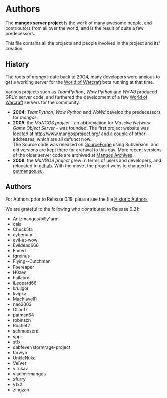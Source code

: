 Authors
=======
The **mangos server project** is the work of many awesome people, and contributors
from all over the world, and is the result of quite a few predecessors.

This file contains all the projects and people involved in the project and its'
creation.

History
-------
The roots of *mangos* date back to 2004, many developers were anxious to get
a working server for the [World of Warcraft][1] beta running at that time.

Various projects such as *TeamPython*, *Wow Python* and *WoWd* produced GPL'd
server code, and furthered the development of a few [World of Warcraft][1] servers for the community.

* **2004**: *TeamPython*, *Wow Python* and *WoWd* develop the predecessors for
  *mangos*.
* **2005**: the *MaNGOS project* - an abbreviation for *Massive Network Game
  Object Server* - was founded. The first project website was located at
  http://www.mangosproject.org/ and a couple of other addresses, which are all defunct now. <br />
  The Source code was released
  on [SourceForge][2] using Subversion, and old versions are kept there for
  archival to this day. More recent versions of the older server code are archived at [Mangos Archives][5].
* **2008**: the *MaNGOS project* grew in terms of users and developers,
  and relocated to [github][3]. With the move, the project website changed
  to [getmangos.eu][4].

Authors
-------
For Authors prior to Release 0.19, please see the file [Historic Authors](Authors_historic.md)

We are grateful to the following who contributed to Release 0.21:

* Antzmangos/billy1arm
* cala
* Chuck5ta
* cyberium
* evil-at-wow
* Evildead666
* Faded
* fgreinus
* Flying--Dutchman
* Foereaper
* H0zen
* hallabro
* iLeopard66
* krullgor
* kvipka
* Machiavell1
* neo2003
* Olion17
* patman64
* robinsch
* Rochet2
* schmoozerd
* spp-
* stfx 
* cabfever/stormrage-project
* tarwyn
* UnkleNuke
* VelVet
* virusav
* vladimirmangos
* xfurry
* y1x2
* zingzah



[1]: http://blizzard.com/games/wow/ "World of Warcraft"
[2]: http://sourceforge.net/p/mangos/ "mangos on SourceForge"
[3]: https://github.com/mangos/ "mangos on github"
[4]: http://getmangos.eu/ "mangos project"
[5]: http://github.com/mangosarchives/ "MaNGOS Archives"
